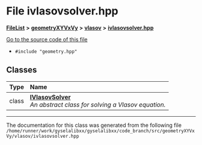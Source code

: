 

# File ivlasovsolver.hpp



[**FileList**](files.md) **>** [**geometryXYVxVy**](dir_e4674dab6493cf35bbeb1b23e7fbbddd.md) **>** [**vlasov**](dir_0a9688649b1824bbfb2c211b845ba732.md) **>** [**ivlasovsolver.hpp**](ivlasovsolver_8hpp.md)

[Go to the source code of this file](ivlasovsolver_8hpp_source.md)



* `#include "geometry.hpp"`















## Classes

| Type | Name |
| ---: | :--- |
| class | [**IVlasovSolver**](classIVlasovSolver.md) <br>_An abstract class for solving a Vlasov equation._  |



















































------------------------------
The documentation for this class was generated from the following file `/home/runner/work/gyselalibxx/gyselalibxx/code_branch/src/geometryXYVxVy/vlasov/ivlasovsolver.hpp`

